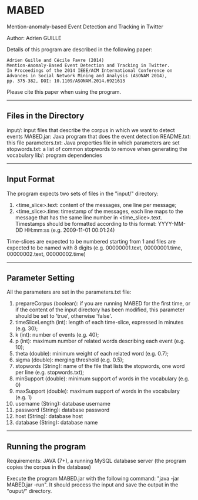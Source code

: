 MABED
=====

Mention-anomaly-based Event Detection and Tracking in Twitter

Author: Adrien GUILLE

Details of this program are described in the following paper:

	Adrien Guille and Cécile Favre (2014) 
	Mention-Anomaly-Based Event Detection and Tracking in Twitter.
	In Proceedings of the 2014 IEEE/ACM International Conference on
	Advances in Social Network Mining and Analysis (ASONAM 2014),
	pp. 375-382, DOI: 10.1109/ASONAM.2014.6921613

Please cite this paper when using the program.

----------------------
Files in the Directory
----------------------

input/: input files that describe the corpus in which we want to detect events
MABED.jar: Java program that does the event detection
README.txt: this file
parameters.txt: Java properties file in which parameters are set
stopwords.txt: a list of common stopwords to remove when generating the vocabulary
lib/: program dependencies

------------
Input Format
------------

The program expects two sets of files in the "input/" directory:

1. <time_slice>.text: content of the messages, one line per message;
2. <time_slice>.time: timestamp of the messages, each line maps to the message that has the same line number in <time_slice>.text. Timestamps should be formatted according to this format: YYYY-MM-DD HH:mm:ss (e.g. 2009-11-01 00:01:24)

Time-slices are expected to be numbered starting from 1 and files are expected to be named with 8 digits (e.g. 00000001.text, 00000001.time, 00000002.text, 00000002.time) 

-----------------
Parameter Setting
-----------------

All the parameters are set in the parameters.txt file:

1. prepareCorpus (boolean): if you are running MABED for the first time, or if the content of the input directory has been modified, this parameter should be set to 'true', otherwise 'false'.
2. timeSliceLength (int): length of each time-slice, expressed in minutes (e.g. 30);
3. k (int): number of events (e.g. 40);
4. p (int): maximum number of related words describing each event (e.g. 10);
5. theta (double): minimum weight of each related word (e.g. 0.7);
6. sigma (double): merging threshold (e.g. 0.5);
7. stopwords (String): name of the file that lists the stopwords, one word per line (e.g. stopwords.txt);
8. minSupport (double): minimum support of words in the vocabulary (e.g. 0)
9. maxSupport (double): maximum support of words in the vocabulary (e.g. 1)
10. username (String): database username
11. password (String): database password
12. host (String): database host
13. database (String): database name

-------------------
Running the program
-------------------

Requirements: JAVA (7+), a running MySQL database server (the program copies the corpus in the database)

Execute the program MABED.jar with the following command: "java -jar MABED.jar -run". It should process the input and save the output in the "ouput/" directory.
